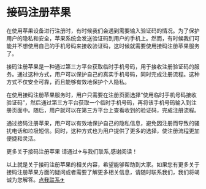 # 接码注册苹果

在使用苹果设备进行注册时，有时候我们会遇到需要输入验证码的情况。为了保护用户的隐私和安全，苹果系统会发送验证码到用户的手机上。然而，有时候我们可能并不想使用自己的手机号码来接收验证码，这时候就需要使用接码注册苹果服务了。

接码注册苹果是一种通过第三方平台获取临时手机号码，用于接收注册验证码的服务。通过这种方式，用户可以保护自己的真实手机号码，同时完成注册流程。这种方式不仅安全可靠，而且能够有效地保护个人隐私。

在使用接码注册苹果服务时，用户只需要在注册页面选择“使用临时手机号码接收验证码”，然后通过第三方平台获取一个临时手机号码，再将该手机号码输入到注册页面中。随后，用户就可以在第三方平台上查看收到的验证码，完成注册流程。

通过接码注册苹果，用户可以有效地保护自己的隐私信息，避免因注册而导致的骚扰电话和垃圾短信。同时，这种方式也为用户提供了更多的选择，使注册流程更加便捷和灵活。

更多关于接码注册苹果 请通过✈与我们联系,感谢阅读！

以上就是关于接码注册苹果的相关内容，希望能够帮助到大家。如果您有更多关于接码注册苹果方面的疑问或者需要了解更多相关信息，请随时联系我们，我们将竭诚为您解答。[点我联系✈](https://pc.k02.cc)